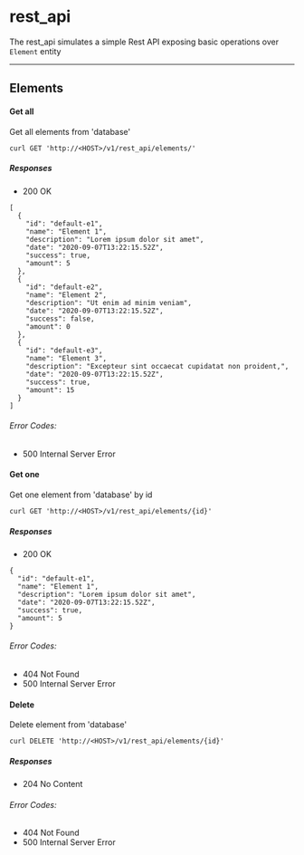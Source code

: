 # rest_api

The rest_api simulates a simple Rest API exposing basic operations over `Element` entity
________________________________________________________________________________

## Elements

#### Get all

Get all elements from 'database'
```
curl GET 'http://<HOST>/v1/rest_api/elements/'
```
##### Responses

* 200 OK

```
[
  {
    "id": "default-e1",
    "name": "Element 1",
    "description": "Lorem ipsum dolor sit amet",
    "date": "2020-09-07T13:22:15.52Z",
    "success": true,
    "amount": 5
  },
  {
    "id": "default-e2",
    "name": "Element 2",
    "description": "Ut enim ad minim veniam",
    "date": "2020-09-07T13:22:15.52Z",
    "success": false,
    "amount": 0
  },
  {
    "id": "default-e3",
    "name": "Element 3",
    "description": "Excepteur sint occaecat cupidatat non proident,",
    "date": "2020-09-07T13:22:15.52Z",
    "success": true,
    "amount": 15
  }
]
```

###### Error Codes:

* 500 Internal Server Error

#### Get one

Get one element from 'database' by id
```
curl GET 'http://<HOST>/v1/rest_api/elements/{id}'
```

##### Responses

* 200 OK

```
{
  "id": "default-e1",
  "name": "Element 1",
  "description": "Lorem ipsum dolor sit amet",
  "date": "2020-09-07T13:22:15.52Z",
  "success": true,
  "amount": 5
}
```

###### Error Codes:

* 404 Not Found
* 500 Internal Server Error

#### Delete

Delete element from 'database'
```
curl DELETE 'http://<HOST>/v1/rest_api/elements/{id}'
```

##### Responses

* 204 No Content

###### Error Codes:

* 404 Not Found
* 500 Internal Server Error
